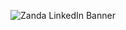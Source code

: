 ![Zanda LinkedIn Banner](https://github.com/zandaarchitectural/.github/assets/48707352/8c5786d9-3bd1-44c3-9dac-ba7d96dfc5ef)
